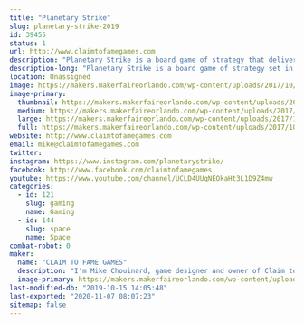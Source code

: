 ```yaml
---
title: "Planetary Strike"
slug: planetary-strike-2019
id: 39455
status: 1
url: http://www.claimtofamegames.com
description: "Planetary Strike is a board game of strategy that delivers your mind beyond chess and into the galaxy to challenge your opponents on two battlefronts. Outwit and capture the other's planet while defending yours. Not as simple as it sounds. "
description-long: "Planetary Strike is a board game of strategy set in space that takes your mind beyond chess. The goal is to protect your planetary system while attempting to conquer an opponent's planet and dethrone him in order to rule the universe. Set on a round checkered board, the game provides opportunities for 2 to 6 players, for ages 8 to adult. Created by local game designer Mike Chouinard, all items produced and assembled locally. Game price range is $10 to $25. A portion of proceeds are donated to Pug Rescue of Florida in support of dog rescue and adoption."
location: Unassigned
image: https://makers.makerfaireorlando.com/wp-content/uploads/2017/10/Planetary-Strike-board-game-1024x541.jpg
image-primary:
  thumbnail: https://makers.makerfaireorlando.com/wp-content/uploads/2017/10/Planetary-Strike-board-game-150x150.jpg
  medium: https://makers.makerfaireorlando.com/wp-content/uploads/2017/10/Planetary-Strike-board-game-300x159.jpg
  large: https://makers.makerfaireorlando.com/wp-content/uploads/2017/10/Planetary-Strike-board-game-1024x541.jpg
  full: https://makers.makerfaireorlando.com/wp-content/uploads/2017/10/Planetary-Strike-board-game.jpg
website: http://www.claimtofamegames.com
email: mike@claimtofamegames.com
twitter: 
instagram: https://www.instagram.com/planetarystrike/
facebook: http://www.facebook.com/claimtofamegames
youtube: https://www.youtube.com/channel/UCLD4UUqNEOkaHt3L1D9Z4mw
categories:
  - id: 121
    slug: gaming
    name: Gaming
  - id: 144
    slug: space
    name: Space
combat-robot: 0
maker:
  name: "CLAIM TO FAME GAMES"
  description: "I'm Mike Chouinard, game designer and owner of Claim to Fame Games. Planetary Strike is my first board game, and it took several years of play testing, and tweaking the design and rules until it was perfect. I self-published in August 2015 and Planetary Strike made its debut at Maker Faire Orlando that same year. All items are produced and assembled locally. We've sold over 4,000 games internationally and have received all 5-star reviews on Facebook, as well as a professional critique by Sahm Reviews. We've now taken it to the next level and have been busy developing the digital version of Planetary Strike, coming to an app store near you soon!"
  image-primary: https://makers.makerfaireorlando.com/wp-content/uploads/2015/08/Mike-Chouinard-and-Rocky.jpg
last-modified-db: "2019-10-15 14:05:48"
last-exported: "2020-11-07 08:07:23"
sitemap: false
---
```

